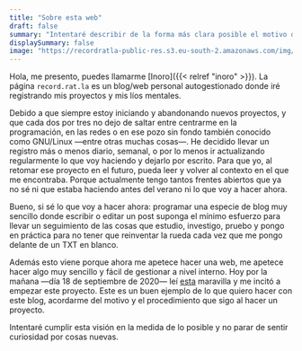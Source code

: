 ```yaml
---
title: "Sobre esta web"
draft: false
summary: "Intentaré describir de la forma más clara posible el motivo de esta web."
displaySummary: false
image: "https://recordratla-public-res.s3.eu-south-2.amazonaws.com/img/common/rat-la-la-la.jpg"
---
```


Hola, me presento, puedes llamarme [Inoro]({{< relref "inoro" >}}). La
página `record.rat.la` es un blog/web personal autogestionado donde iré
registrando mis proyectos y mis líos mentales.

<!-- {{< blockMediaText src="https://recordratla-public-res.s3.eu-south-2.amazonaws.com/img/common/rat-la-la-la.jpg" alt="Logotipo inicial de la web, una rata cantando: la la la." >}}
Lores ipsum dolor sit amet, consectetur adipiscing elit.
{{< /blockMediaText >}} -->

Debido a que siempre estoy iniciando y abandonando nuevos proyectos, y
que cada dos por tres no dejo de saltar entre centrarme en la
programación, en las redes o en ese pozo sin fondo también conocido como
GNU/Linux —entre otras muchas cosas—. He decidido llevar un registro más
o menos diario, semanal, o por lo menos ir actualizando regularmente
lo que voy haciendo y dejarlo por escrito. Para que yo, al retomar ese
proyecto en el futuro, pueda leer y volver al contexto en el que me
encontraba. Porque actualmente tengo tantos frentes abiertos que ya no
sé ni que estaba haciendo antes del verano ni lo que voy a hacer ahora.

Bueno, si sé lo que voy a hacer ahora: programar una especie de blog muy
sencillo donde escribir o editar un post suponga el mínimo esfuerzo para
llevar un seguimiento de las cosas que estudio, investigo, pruebo y
pongo en práctica para no tener que reinventar la rueda cada vez que me
pongo delante de un TXT en blanco.

Además esto viene porque ahora me apetece hacer una web, me apetece
hacer algo muy sencillo y fácil de gestionar a nivel interno. Hoy por la
mañana —día 18 de septiembre de 2020— leí
[esta](http://motherfuckingwebsite.com/) maravilla y me
incitó a empezar este proyecto. Este es un buen ejemplo de lo que
quiero hacer con este blog, acordarme del motivo y el procedimiento que
sigo al hacer un proyecto.

Intentaré cumplir esta visión en la medida de lo posible y no parar de
sentir curiosidad por cosas nuevas.

